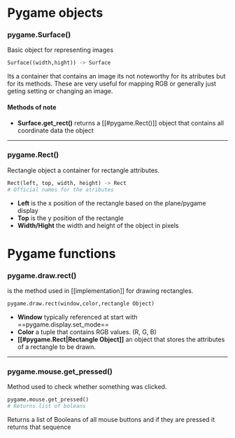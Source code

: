 

# Pygame objects 

### pygame.Surface()
Basic object for representing images 
```python
Surface((width,hight)) -> Surface
```
Its a container that contains an image its not noteworthy for its atributes but for its methods. These are very useful for mapping RGB or generally just geting setting or changing an image. 

#### Methods of note
* **Surface.get_rect()** returns a [[#pygame.Rect()]] object that contains all coordinate data the object 

---
### pygame.Rect() 
Rectangle object a container for rectangle attributes.
```python
Rect(left, top, width, height) -> Rect
# Official names for the atributes
```
* __Left__ is the x position of the rectangle based on the plane/pygame display
* __Top__ is the y position of the rectangle
* __Width/Hight__ the width and height of the object in pixels

# **Pygame functions** 

### pygame.draw.rect()
is the method used in [[implementation]] for drawing rectangles.
```python
pygame.draw.rect(window,color,rectangle Object)
```
* __Window__ typically referenced at start with ==pygame.display.set_mode==
* __Color__ a tuple that contains RGB values. (R, G, B)
* __[[#pygame.Rect|Rectangle Object]]__  an object that stores the attributes of a rectangle to be drawn.

---
### pygame.mouse.get_pressed()
Method used to check whether something was clicked.
```python
pygame.mouse.get_pressed()
# Returns list of boleans 
```
Returns a list of Booleans of all mouse buttons and if they are pressed it returns that sequence  